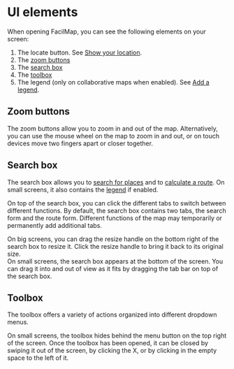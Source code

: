# UI elements

When opening FacilMap, you can see the following elements on your screen:

<Screenshot :desktop="require('./ui.png')" :mobile="require('./ui-mobile.png')"></Screenshot>

1. The locate button. See [Show your location](../locate/).
2. The [zoom buttons](#zoom-buttons)
3. The [search box](#search-box)
4. The [toolbox](#toolbox)
5. The legend (only on collaborative maps when enabled). See [Add a legend](../legend/).

## Zoom buttons

The zoom buttons allow you to zoom in and out of the map. Alternatively, you can use the mouse wheel on the map to zoom in and out, or on touch devices move two fingers apart or closer together.

## Search box

The search box allows you to [search for places](../search/) and to [calculate a route](../route/). On small screens, it also contains the [legend](../legend/) if enabled.

On top of the search box, you can click the different tabs to switch between different functions. By default, the search box contains two tabs, the search form and the route form. Different functions of the map may temporarily or permanently add additional tabs.

On big screens, you can drag the resize handle on the bottom right of the search box to resize it. Click the resize handle to bring it back to its original size.\
On small screens, the search box appears at the bottom of the screen. You can drag it into and out of view as it fits by dragging the tab bar on top of the search box.

<Screencast :desktop="require('./searchbox.mp4')" :mobile="require('./searchbox-mobile.mp4')"></Screencast>

## Toolbox

The toolbox offers a variety of actions organized into different dropdown menus.

On small screens, the toolbox hides behind the menu button on the top right of the screen. Once the toolbox has been opened, it can be closed by swiping it out of the screen, by clicking the X, or by clicking in the empty space to the left of it.

<Screencast :desktop="require('./toolbox.mp4')" :mobile="require('./toolbox-mobile.mp4')"></Screencast>